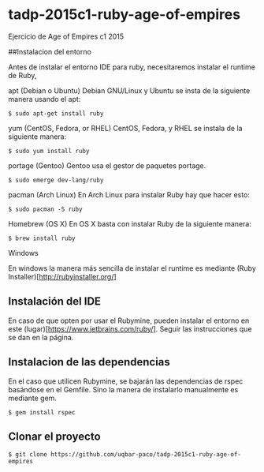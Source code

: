 # tadp-2015c1-ruby-age-of-empires
Ejercicio de Age of Empires c1 2015

##Instalacion del entorno

Antes de instalar el entorno IDE para ruby, necesitaremos instalar el runtime de Ruby, 

apt (Debian o Ubuntu)
Debian GNU/Linux y Ubuntu se insta de la siguiente manera usando el apt:

```
$ sudo apt-get install ruby
```

yum (CentOS, Fedora, or RHEL)
CentOS, Fedora, y RHEL se instala de la siguiente manera:

```
$ sudo yum install ruby
```

portage (Gentoo)
Gentoo usa el gestor de paquetes portage.

```
$ sudo emerge dev-lang/ruby
```

pacman (Arch Linux)
En Arch Linux para instalar Ruby hay que hacer esto:

```
$ sudo pacman -S ruby
```

Homebrew (OS X)
En OS X basta con instalar Ruby de la siguiente manera:

```
$ brew install ruby
```

Windows

En windows la manera más sencilla de instalar el runtime es mediante (Ruby Installer)[http://rubyinstaller.org/]

## Instalación del IDE

En caso de que opten por usar el Rubymine, pueden instalar el entorno en este (lugar)[https://www.jetbrains.com/ruby/]. Seguir las instrucciones que se dan en la página.

## Instalacion de las dependencias

En el caso que utilicen Rubymine, se bajarán las dependencias de rspec basándose en el Gemfile. Sino la manera de instalarlo manualmente es mediante gem.

```
$ gem install rspec
```

## Clonar el proyecto

```
$ git clone https://github.com/uqbar-paco/tadp-2015c1-ruby-age-of-empires
```

